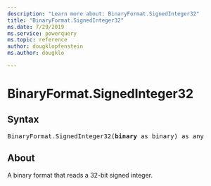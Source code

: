 ```yaml
---
description: "Learn more about: BinaryFormat.SignedInteger32"
title: "BinaryFormat.SignedInteger32"
ms.date: 7/29/2019
ms.service: powerquery
ms.topic: reference
author: dougklopfenstein
ms.author: dougklo

---
```

# BinaryFormat.SignedInteger32
  
## Syntax

<pre>
BinaryFormat.SignedInteger32(<b>binary</b> as binary) as any
</pre>
  
## About  
A binary format that reads a 32-bit signed integer. 

